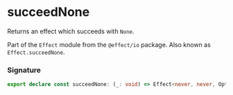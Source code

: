 # succeedNone

Returns an effect which succeeds with `None`.

Part of the `Effect` module from the `@effect/io` package. Also known as `Effect.succeedNone`.

### Signature

```typescript
export declare const succeedNone: (_: void) => Effect<never, never, Option.Option<never>>
```
